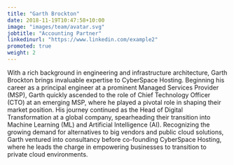 ```yaml
---
title: "Garth Brockton"
date: 2018-11-19T10:47:58+10:00
image: "images/team/avatar.svg"
jobtitle: "Accounting Partner"
linkedinurl: "https://www.linkedin.com/example2"
promoted: true
weight: 2
---
```


With a rich background in engineering and infrastructure architecture, Garth Brockton brings invaluable expertise to CyberSpace Hosting. Beginning his career as a principal engineer at a prominent Managed Services Provider (MSP), Garth quickly ascended to the role of Chief Technology Officer (CTO) at an emerging MSP, where he played a pivotal role in shaping their market position. His journey continued as the Head of Digital Transformation at a global company, spearheading their transition into Machine Learning (ML) and Artificial Intelligence (AI). Recognizing the growing demand for alternatives to big vendors and public cloud solutions, Garth ventured into consultancy before co-founding CyberSpace Hosting, where he leads the charge in empowering businesses to transition to private cloud environments.
